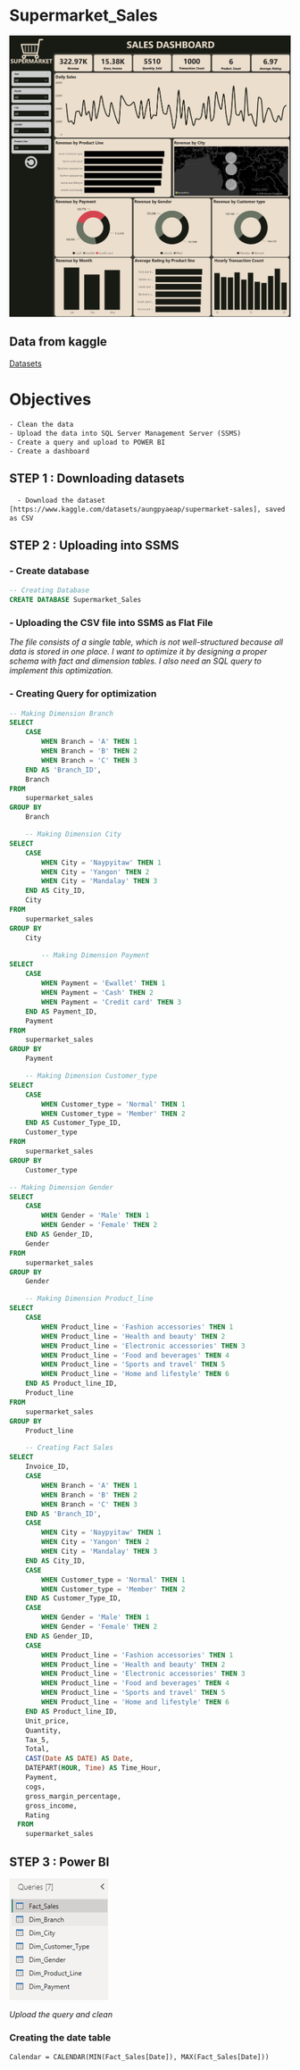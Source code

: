 # Supermarket_Sales
![Super Market Sales Dashboard](https://github.com/ctian5505/Supermarket_Sales/blob/main/Supermarket%20sales_page-0001.jpg)

## Data from kaggle
[Datasets](https://www.kaggle.com/datasets/aungpyaeap/supermarket-sales)

# Objectives
```
- Clean the data
- Upload the data into SQL Server Management Server (SSMS)
- Create a query and upload to POWER BI
- Create a dashboard
```

## STEP 1 : Downloading datasets
```
  - Download the dataset [https://www.kaggle.com/datasets/aungpyaeap/supermarket-sales], saved as CSV
```

## STEP 2 : Uploading into SSMS
###   - Create database
```sql
-- Creating Database
CREATE DATABASE Supermarket_Sales
```
###   - Uploading the CSV file into SSMS as Flat File 

*The file consists of a single table, which is not well-structured because all data is stored in one place. I want to optimize it by designing a proper schema with fact and dimension tables. I also need an SQL query to implement this optimization.*

###   - Creating Query for optimization

```sql
-- Making Dimension Branch
SELECT 
	CASE
		WHEN Branch = 'A' THEN 1
		WHEN Branch = 'B' THEN 2
		WHEN Branch = 'C' THEN 3
	END AS 'Branch_ID',
	Branch
FROM 
	supermarket_sales
GROUP BY
	Branch
```
```sql
	-- Making Dimension City
SELECT
	CASE
		WHEN City = 'Naypyitaw' THEN 1
		WHEN City = 'Yangon' THEN 2
		WHEN City = 'Mandalay' THEN 3
	END AS City_ID,
	City
FROM
	supermarket_sales
GROUP BY
	City
```
```sql
		-- Making Dimension Payment
SELECT 
	CASE
		WHEN Payment = 'Ewallet' THEN 1
		WHEN Payment = 'Cash' THEN 2
		WHEN Payment = 'Credit card' THEN 3
	END AS Payment_ID,
	Payment
FROM 
	supermarket_sales
GROUP BY
	Payment
```
```sql
	-- Making Dimension Customer_type 
SELECT 
	CASE
		WHEN Customer_type = 'Normal' THEN 1
		WHEN Customer_type = 'Member' THEN 2
	END AS Customer_Type_ID,
	Customer_type 
FROM 
	supermarket_sales
GROUP BY
	Customer_type
```
```sql
-- Making Dimension Gender
SELECT 
	CASE
		WHEN Gender = 'Male' THEN 1
		WHEN Gender = 'Female' THEN 2
	END AS Gender_ID,
	Gender
FROM 
	supermarket_sales
GROUP BY
	Gender
```
```sql
	-- Making Dimension Product_line
SELECT 
	CASE
		WHEN Product_line = 'Fashion accessories' THEN 1
		WHEN Product_line = 'Health and beauty' THEN 2
		WHEN Product_line = 'Electronic accessories' THEN 3
		WHEN Product_line = 'Food and beverages' THEN 4
		WHEN Product_line = 'Sports and travel' THEN 5
		WHEN Product_line = 'Home and lifestyle' THEN 6
	END AS Product_line_ID,
	Product_line
FROM 
	supermarket_sales
GROUP BY
	Product_line
```
```sql
	-- Creating Fact Sales
SELECT 
	Invoice_ID,
	CASE
		WHEN Branch = 'A' THEN 1
		WHEN Branch = 'B' THEN 2
		WHEN Branch = 'C' THEN 3
	END AS 'Branch_ID',
	CASE
		WHEN City = 'Naypyitaw' THEN 1
		WHEN City = 'Yangon' THEN 2
		WHEN City = 'Mandalay' THEN 3
	END AS City_ID,
	CASE
		WHEN Customer_type = 'Normal' THEN 1
		WHEN Customer_type = 'Member' THEN 2
	END AS Customer_Type_ID,
	CASE
		WHEN Gender = 'Male' THEN 1
		WHEN Gender = 'Female' THEN 2
	END AS Gender_ID,
	CASE
		WHEN Product_line = 'Fashion accessories' THEN 1
		WHEN Product_line = 'Health and beauty' THEN 2
		WHEN Product_line = 'Electronic accessories' THEN 3
		WHEN Product_line = 'Food and beverages' THEN 4
		WHEN Product_line = 'Sports and travel' THEN 5
		WHEN Product_line = 'Home and lifestyle' THEN 6
	END AS Product_line_ID,
	Unit_price,
	Quantity,
	Tax_5,
	Total,
	CAST(Date AS DATE) AS Date,
	DATEPART(HOUR, Time) AS Time_Hour,
	Payment,
	cogs,
	gross_margin_percentage,
	gross_income,
	Rating
  FROM 
	supermarket_sales
```

## STEP 3 : Power BI
![Power Query](https://github.com/ctian5505/Supermarket_Sales/blob/main/Screenshot%202025-03-07%20163630.png)

*Upload the query and clean*

### Creating the date table 
```DAX
Calendar = CALENDAR(MIN(Fact_Sales[Date]), MAX(Fact_Sales[Date])) 
```


